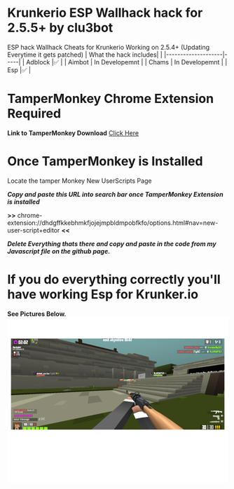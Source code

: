 # Krunkerio ESP Wallhack hack for 2.5.5+ by clu3bot
ESP hack Wallhack Cheats for Krunkerio Working on 2.5.4+ (Updating Everytime it gets patched) 
| What the hack includes|   |
|--------------------|-----|
| Adblock            |✅  |
| Aimbot             | In Developemnt    |
| Chams              | In Developemnt    |
| Esp                |✅  |
# TamperMonkey Chrome Extension Required
**Link to TamperMonkey Download**
[Click Here](https://chrome.google.com/webstore/detail/tampermonkey/dhdgffkkebhmkfjojejmpbldmpobfkfo?hl=en)

# Once TamperMonkey is Installed

Locate the tamper Monkey New UserScripts Page 

***Copy and paste this URL into search bar once TamperMonkey Extension is installed***

**>>** chrome-extension://dhdgffkkebhmkfjojejmpbldmpobfkfo/options.html#nav=new-user-script+editor **<<**

***Delete Everything thats there and copy and paste in the code from my Javascript file on the github page.***

# If you do everything correctly you'll have working Esp for Krunker.io
**See Pictures Below.**
![KrunkerImage](/images/image1.png)
